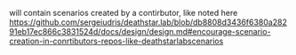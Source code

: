 will contain scenarios created by a contirbutor, like noted here    
https://github.com/sergeiudris/deathstar.lab/blob/db8808d3436f6380a28291eb17ec866c3831524d/docs/design/design.md#encourage-scenario-creation-in-conrtibutors-repos-like-deathstarlabscenarios 
